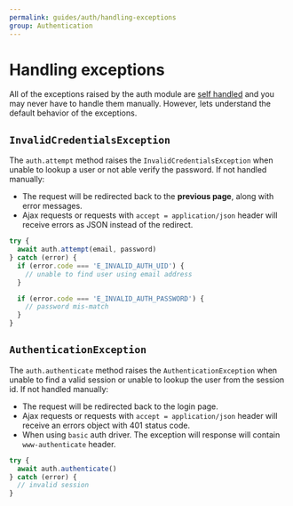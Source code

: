 ```yaml
---
permalink: guides/auth/handling-exceptions
group: Authentication
---
```


# Handling exceptions
All of the exceptions raised by the auth module are [self handled](/guides/http/exception-handling#self-handled-exceptions) and you may never have to handle them manually. However, lets understand the default behavior of the exceptions.

## `InvalidCredentialsException`
The `auth.attempt` method raises the `InvalidCredentialsException` when unable to lookup a user or not able verify the password. If not handled manually:

- The request will be redirected back to the **previous page**, along with error messages.
- Ajax requests or requests with `accept = application/json` header will receive errors as JSON instead of the redirect.

```ts
try {
  await auth.attempt(email, password)
} catch (error) {
  if (error.code === 'E_INVALID_AUTH_UID') {
    // unable to find user using email address
  }

  if (error.code === 'E_INVALID_AUTH_PASSWORD') {
    // password mis-match
  }
}
```

## `AuthenticationException`
The `auth.authenticate` method raises the `AuthenticationException` when unable to find a valid session or unable to lookup the user from the session id. If not handled manually:

- The request will be redirected back to the login page.
- Ajax requests or requests with `accept = application/json` header will receive an errors object with 401 status code.
- When using `basic` auth driver. The exception will response will contain `www-authenticate` header.

```ts
try {
  await auth.authenticate()
} catch (error) {
  // invalid session
}
```
